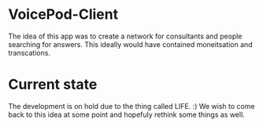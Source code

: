 # VoicePod-Client
The idea of this app was to create a network for consultants and people searching for answers. This ideally would have contained moneitsation and transcations. 

# Current state
The development is on hold due to the thing called LIFE. :) We wish to come back to this idea at some point and hopefuly rethink some things as well.
